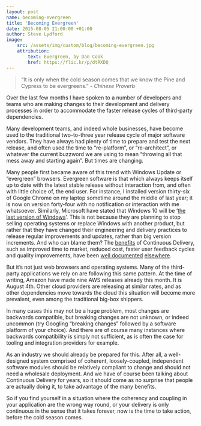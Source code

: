 ```yaml
---
layout: post
name: becoming-evergreen
title: 'Becoming Evergreen'
date: 2015-08-05 21:00:00 +01:00
author: Steve Lydford
image:
    src: /assets/img/custom/blog/becoming-evergreen.jpg
    attribution:
        text: Evergreen, by Dan Cook
        href: https://flic.kr/p/dtRXDQ
---
```


> “It is only when the cold season comes that we know the Pine and Cypress to be evergreens.” - *Chinese Proverb*

Over the last few months I have spoken to a number of developers and teams who are making changes to their development and delivery processes in order to accommodate the faster release cycles of third-party dependencies.

Many development teams, and indeed whole businesses, have become used to the traditional two-to-three year release cycle of major software vendors. They have always had plenty of time to prepare and test the next release, and often used the time to “re-platform”, or “re-architect”, or whatever the current buzzword we are using to mean “throwing all that mess away and starting again”. But times are changing.

Many people first became aware of this trend with Windows Update or “evergreen” browsers. Evergreen software is that which always keeps itself up to date with the latest stable release without interaction from, and often with little choice of, the end user. For instance, I installed version thirty-six of Google Chrome on my laptop sometime around the middle of last year; it is now on version forty-four with no notification or interaction with me whatsoever. Similarly, Microsoft have stated that Windows 10 will be ‘[the last version of Windows](http://www.theverge.com/2015/5/7/8568473/windows-10-last-version-of-windows)’. This is not because they are planning to stop selling operating systems or replace Windows with another product, but rather that they have changed their engineering and delivery practices to release  regular improvements and updates, rather than big version increments. And who can blame them? The [benefits](http://www.continuousagile.com/unblock/cd_costs_benefits.html) of Continuous Delivery, such as improved time to market, reduced cost, faster user feedback cycles and quality improvements, have been [well documented](http://radar.oreilly.com/2014/02/the-case-for-continuous-delivery.html) [elsewhere](http://www.infoq.com/articles/cd-benefits-challenges).

But it’s not just web browsers and operating systems. Many of the third-party applications we rely on are following this same pattern. At the time of writing, Amazon have made nine AWS releases already this month. It is August 4th. Other cloud providers are releasing at similar rates, and as other dependencies move towards the cloud this situation will become more prevalent, even among the traditional big-box shippers.

In many cases this may not be a huge problem, most changes are backwards compatible, but breaking changes are not unknown, or indeed uncommon (try Googling “breaking changes” followed by a software platform of your choice). And there are of course many instances where backwards compatibility is simply not sufficient, as is often the case for tooling and integration providers for example.

As an industry we should already be prepared for this. After all, a well-designed system comprised of coherent, loosely-coupled, independent software modules should be relatively compliant to change and should not need a wholesale deployment. And we have of course been talking about Continuous Delivery for years, so it should come as no surprise that people are actually doing it, to take advantage of the many benefits.

So if you find yourself in a situation where the coherency and coupling in your application are the wrong way round, or your delivery is only continuous in the sense that it takes forever, now is the time to take action, before the cold season comes.
